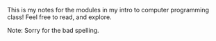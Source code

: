 This is my notes for the modules in my intro to computer programming class! Feel free to read, and explore. 

Note:
  Sorry for the bad spelling.
